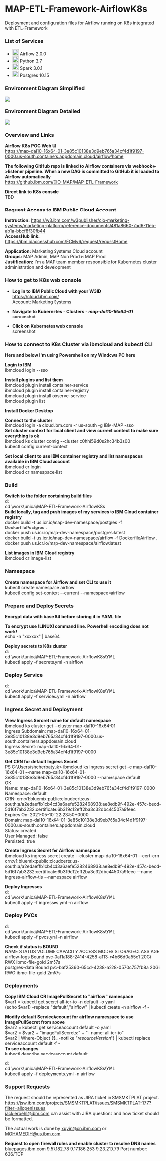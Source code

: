 # MAP-ETL-Framework-AirflowK8s
Deployment and configuration files for Airflow running on K8s integrated with ETL-Framework

### List of Services

 - <img src="https://miro.medium.com/max/1080/1*6jjSw8IqGbsPZp7L_43YyQ.png" height="20"> Airflow 2.0.0
 - <img src="https://i.stack.imgur.com/hRJou.gif" height="20"> Python 3.7
 - <img src="https://www.computing.co.uk/w-images/cc6f36ae-ffb1-4271-8847-725556046f5c/0/apachesparklogo-580x358.png" height="20"> Spark 3.0.1
 - <img src="https://upload.wikimedia.org/wikipedia/commons/2/29/Postgresql_elephant.svg" height="20"> Postgres 10.15

### Environment Diagram Simplified
<img src="https://github.ibm.com/CIO-MAP/MAP-ETL-Framework-AirflowK8s/blob/master/env_diagram_simplified.jpg">

### Environment Diagram Detailed
<img src="https://github.ibm.com/CIO-MAP/MAP-ETL-Framework-AirflowK8s/blob/master/env_diagram_detailed.jpg">

### Overview and Links

**Airflow K8s POC Web UI**\
https://map-dal10-16x64-01-3e85c10138e3d9eb765a34cf4d1f9197-0000.us-south.containers.appdomain.cloud/airflow/home

**The following GitHub repo is linked to Airflow containers via webhook<->listener pipeline. When a new DAG is committed to GitHub it is loaded to Airflow automatically**\
https://github.ibm.com/CIO-MAP/MAP-ETL-Framework

**Direct link to K8s console**\
TBD

### Request Access to IBM Public Cloud Account

**Instruction:** https://w3.ibm.com/w3publisher/cio-marketing-systems/marketing-platform/reference-documents/481a8660-7ad6-11eb-ab1a-bbcf8f30fb44 \
**AccessHub link:** https://ibm.idaccesshub.com/ECMv6/request/requestHome

**Application:** Marketing Systems Cloud account \
**Groups:** MAP Admin, MAP Non Prod и MAP Prod \
**Justification:** I'm a MAP team member responsible for Kubernetes cluster administration and development

### How to get to K8s web console

- **Log in to IBM Public Cloud with your W3ID**\
https://cloud.ibm.com/ \
Account: Marketing Systems

- **Navigate to Kubernetes - Clusters - _map-dal10-16x64-01_**\
screenshot
- **Click on Kubernetes web console**\
screenshot

### How to connect to K8s Cluster via ibmcloud and kubectl CLI

**Here and below I'm using Powershell on my Windows PC here**

**Login to IBM**\
ibmcloud login --sso

**Install plugins and list them**\
ibmcloud plugin install container-service \
ibmcloud plugin install container-registry \
ibmcloud plugin install observe-service \
ibmcloud plugin list

**Install Docker Desktop**

**Connect to the cluster**\
ibmcloud login -a cloud.ibm.com -r us-south -g IBM-MAP -sso \
**Set cluster context for local client and view current context to make sure everything is ok**\
ibmcloud ks cluster config --cluster c0hhi59d0s2ho34b3s00 \
kubectl config current-context

**Set local client to use IBM container registry and list namespaces available in IBM Cloud account**\
ibmcloud cr login\
ibmcloud cr namespace-list

### Build

**Switch to the folder containing build files**\
d: \
cd \work\unica\MAP-ETL-Framework-AirflowK8s \
**Build locally, tag and push images of my services to IBM Cloud container registry**\
docker build -t us.icr.io/map-dev-namespace/postgres -f DockerfilePostgres . \
docker push us.icr.io/map-dev-namespace/postgres:latest \
docker build -t us.icr.io/map-dev-namespace/airflow -f DockerfileAirflow . \
docker push us.icr.io/map-dev-namespace/airflow:latest

**List images in IBM Cloud registry**\
ibmcloud cr image-list

### Namespace

**Create namespace for Airflow and set CLI to use it**\
kubectl create namespace airflow \
kubectl config set-context --current --namespace=airflow

### Prepare and Deploy Secrets

**Encrypt data with base 64 before storing it in YAML file**

**To encrypt use !LINUX! command line. Powerhell encoding does not work!**\
echo -n "xxxxxx" | base64

**Deploy secrets to K8s cluster**\
d: \
cd \work\unica\MAP-ETL-Framework-AirflowK8s\YML \
kubectl apply -f secrets.yml -n airflow

### Deploy Service

d: \
cd \work\unica\MAP-ETL-Framework-AirflowK8s\YML \
kubectl apply -f services.yml -n airflow

### Ingress Secret and Deployment

**View Ingress Sercret name for default namespace**\
ibmcloud ks cluster get --cluster map-dal10-16x64-01 \
Ingress Subdomain:              map-dal10-16x64-01-3e85c10138e3d9eb765a34cf4d1f9197-0000.us-south.containers.appdomain.cloud \
Ingress Secret:                 map-dal10-16x64-01-3e85c10138e3d9eb765a34cf4d1f9197-0000

**Get CRN for default Ingress Secret**\
PS C:\Users\shcherbatyuk> ibmcloud ks ingress secret get -c map-dal10-16x64-01 --name map-dal10-16x64-01-3e85c10138e3d9eb765a34cf4d1f9197-0000 --namespace default\
OK \
Name:           map-dal10-16x64-01-3e85c10138e3d9eb765a34cf4d1f9197-0000 \
Namespace:      default \
CRN:            crn:v1:bluemix:public:cloudcerts:us-south:a/a2edaeffb1cb4cd3a6aefe5282468938:ae8edb9f-492e-457c-becd-5d16f7ab3232:certificate:6b319c12eff2ba3c32dbc44507a9feec \
Expires On:     2021-05-10T22:23:50+0000 \
Domain:         map-dal10-16x64-01-3e85c10138e3d9eb765a34cf4d1f9197-0000.us-south.containers.appdomain.cloud \
Status:         created \
User Managed:   false \
Persisted:      true

**Create Ingress Secret for Airflow namespace**\
ibmcloud ks ingress secret create --cluster map-dal10-16x64-01 --cert-crn crn:v1:bluemix:public:cloudcerts:us-south:a/a2edaeffb1cb4cd3a6aefe5282468938:ae8edb9f-492e-457c-becd-5d16f7ab3232:certificate:6b319c12eff2ba3c32dbc44507a9feec --name ingress-airflow-tls --namespace airflow

**Deploy Ingresses**\
d: \
cd \work\unica\MAP-ETL-Framework-AirflowK8s\YML \
kubectl apply -f ingresses.yml -n airflow

### Deploy PVCs

d: \
cd \work\unica\MAP-ETL-Framework-AirflowK8s\YML \
kubectl apply -f pvcs.yml -n airflow

**Check if status is BOUND**\
NAME            STATUS   VOLUME                                     CAPACITY   ACCESS MODES   STORAGECLASS     AGE \
airflow-logs    Bound    pvc-0af1a188-2414-4258-a113-c4b66d0a55c1   20Gi       RWX            ibmc-file-gold   2m57s \
postgres-data   Bound    pvc-baf25360-65cd-4238-a228-0570c757fb8a   20Gi       RWO            ibmc-file-gold   2m57s

### Deployments

**Copy IBM Cloud CR ImagePullSecret to "airflow" namespace**\
$var1 = kubectl get secret all-icr-io -n default -o yaml \
(echo $var1) -replace "default","airflow" | kubectl create -n airflow -f -

**Modify default ServiceAccount for airflow namespace to use ImagePullSecret from above**\
$var2 = kubectl get serviceaccount default -o yaml \
$var2 = $var2 + "imagePullSecrets:" + "- name: all-icr-io" \
$var2 | Where-Object {$_ -notlike "*resourceVersion*"} | kubectl replace serviceaccount default -f - \
**To see changes** \
kubectl describe serviceaccount default

d: \
cd \work\unica\MAP-ETL-Framework-AirflowK8s\YML \
kubectl apply -f deployments.yml -n airflow

### Support Requests

The request should be represented as JIRA ticket in SMSMKTPLAT project. \
https://jsw.ibm.com/projects/SMSMKTPLAT/issues/SMSMKTPLAT-177?filter=allopenissues \
jackieroehl@ibm.com can assist with JIRA questions and how ticket should be formatted.

The actual work is done by xuyin@cn.ibm.com or MOHAMEDIH@us.ibm.com

**Request to open firewall rules and enable cluster to resolve DNS names**\
bluepages.ibm.com	9.57.182.78	 9.17.186.253  9.23.210.79   Port number: 636/TCP